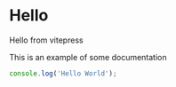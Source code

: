 # Hello

Hello from vitepress

This is an example of some documentation

```javascript
console.log('Hello World');
```
